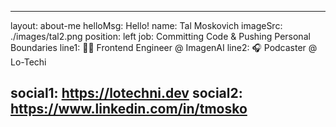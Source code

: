 ---
layout: about-me
helloMsg: Hello!
name: Tal Moskovich
imageSrc: ./images/tal2.png
position: left
job: Committing Code & Pushing Personal Boundaries
line1: 🧑‍💻 Frontend Engineer @ ImagenAI
line2: 🎧 Podcaster @ Lo-Techi

social1: https://lotechni.dev
social2: https://www.linkedin.com/in/tmosko
 ---


<style>
    .about-me
    {
        background: #000000;
    }
</style>
